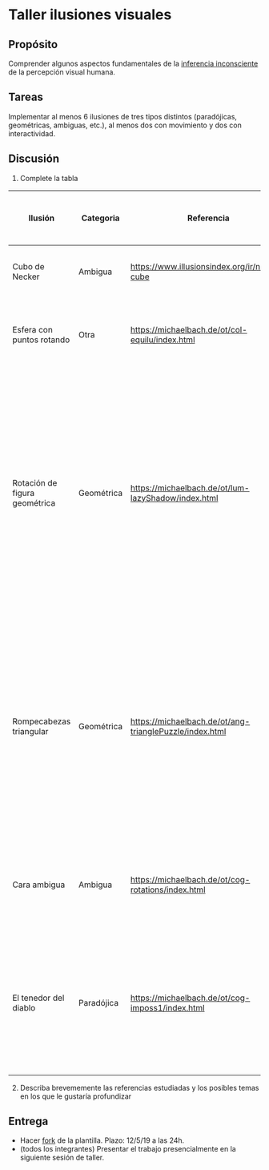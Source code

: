 # Taller ilusiones visuales

## Propósito

Comprender algunos aspectos fundamentales de la [inferencia inconsciente](https://github.com/VisualComputing/Cognitive) de la percepción visual humana.

## Tareas

Implementar al menos 6 ilusiones de tres tipos distintos (paradójicas, geométricas, ambiguas, etc.), al menos dos con movimiento y dos con interactividad.

## Discusión

1. Complete la tabla

|          Ilusión          | Categoria |                  Referencia                     |                    Tipo de interactividad (si aplica)                                | URL código base (si aplica) |
|---------------------------|-----------|-------------------------------------------------|------------------------------------|--------------------------|
|       Cubo de Necker      |  Ambigua  |  https://www.illusionsindex.org/ir/necker-cube  | Pasar el mouse sobre el cubo hace que se forme un cubo normal. |                             |
| Esfera con puntos rotando |    Otra   | https://michaelbach.de/ot/col-equilu/index.html | La esfera gira en un sentido pero mirando fijamente pareciera que girara hacia el otro lado. |                             |                              
| Rotación de figura geométrica | Geométrica | https://michaelbach.de/ot/lum-lazyShadow/index.html | Inicialmente gira un cuadrado blanco, junto con un cuadrado azul detrás, a cierta velocidad. El usuario puede cambiar la figura (cuadrado, triángulo o hexágono) con las flechas derecha e izquierda del teclado, además de cambiar la velocidad del giro con las flechas de arriba y abajo. |            |
| Rompecabezas triangular | Geométrica | https://michaelbach.de/ot/ang-trianglePuzzle/index.html | Se observa una figura casi triangular, subdividida por 2 triángulos y dos figuras irregulares de diferentes colores. Al mantener oprimida la tecla CONTROL, se moverán varias figuras formando así el triángulo completo. Por otro lado, la tecla SHIFT, reestablecerá los valores iniciales. |      |
|Cara ambigua|Ambigua|https://michaelbach.de/ot/cog-rotations/index.html|Al pasar el mouse sobre la imágen, ésta empezará a rotar, revelando las distintas interpretaciones que puede tener.|                             |
|El tenedor del diablo|Paradójica|https://michaelbach.de/ot/cog-imposs1/index.html|Pasar el mouse sobre la mitad superior de este objeto imposible mostrará un objeto posible con forma de U y sobre la mitad superior mostrará un objeto posible con forma de 3 torres |                             |

2. Describa brevememente las referencias estudiadas y los posibles temas en los que le gustaría profundizar

## Entrega

* Hacer [fork](https://help.github.com/articles/fork-a-repo/) de la plantilla. Plazo: 12/5/19 a las 24h.
* (todos los integrantes) Presentar el trabajo presencialmente en la siguiente sesión de taller.
